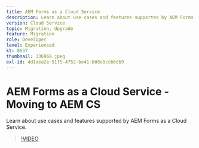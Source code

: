 ```yaml
---
title: AEM Forms as a Cloud Service
description: Learn about use cases and features supported by AEM Forms as a Cloud Service.
version: Cloud Service
topic: Migration, Upgrade
feature: Migration
role: Developer
level: Experienced
kt: 8637
thumbnail: 336968.jpeg
exl-id: 4d1aea2e-51f5-4752-be41-b08e8ccb6db9
---
```

# AEM Forms as a Cloud Service - Moving to AEM CS

Learn about use cases and features supported by AEM Forms as a Cloud Service.

>[!VIDEO](https://video.tv.adobe.com/v/336968?quality=12&learn=on)
